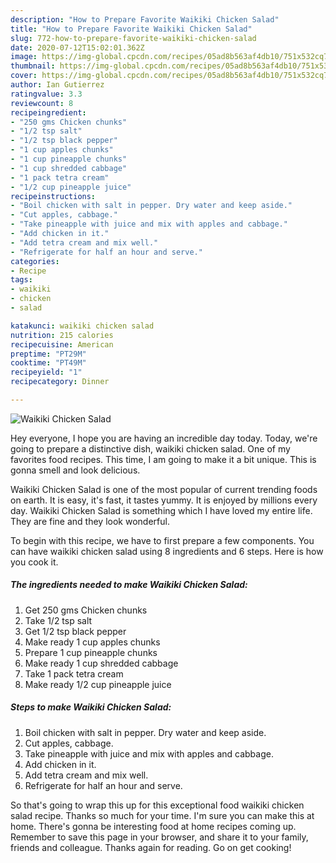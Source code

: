 ```yaml
---
description: "How to Prepare Favorite Waikiki Chicken Salad"
title: "How to Prepare Favorite Waikiki Chicken Salad"
slug: 772-how-to-prepare-favorite-waikiki-chicken-salad
date: 2020-07-12T15:02:01.362Z
image: https://img-global.cpcdn.com/recipes/05ad8b563af4db10/751x532cq70/waikiki-chicken-salad-recipe-main-photo.jpg
thumbnail: https://img-global.cpcdn.com/recipes/05ad8b563af4db10/751x532cq70/waikiki-chicken-salad-recipe-main-photo.jpg
cover: https://img-global.cpcdn.com/recipes/05ad8b563af4db10/751x532cq70/waikiki-chicken-salad-recipe-main-photo.jpg
author: Ian Gutierrez
ratingvalue: 3.3
reviewcount: 8
recipeingredient:
- "250 gms Chicken chunks"
- "1/2 tsp salt"
- "1/2 tsp black pepper"
- "1 cup apples chunks"
- "1 cup pineapple chunks"
- "1 cup shredded cabbage"
- "1 pack tetra cream"
- "1/2 cup pineapple juice"
recipeinstructions:
- "Boil chicken with salt in pepper. Dry water and keep aside."
- "Cut apples, cabbage."
- "Take pineapple with juice and mix with apples and cabbage."
- "Add chicken in it."
- "Add tetra cream and mix well."
- "Refrigerate for half an hour and serve."
categories:
- Recipe
tags:
- waikiki
- chicken
- salad

katakunci: waikiki chicken salad 
nutrition: 215 calories
recipecuisine: American
preptime: "PT29M"
cooktime: "PT49M"
recipeyield: "1"
recipecategory: Dinner

---
```



![Waikiki Chicken Salad](https://img-global.cpcdn.com/recipes/05ad8b563af4db10/751x532cq70/waikiki-chicken-salad-recipe-main-photo.jpg)

Hey everyone, I hope you are having an incredible day today. Today, we're going to prepare a distinctive dish, waikiki chicken salad. One of my favorites food recipes. This time, I am going to make it a bit unique. This is gonna smell and look delicious.



Waikiki Chicken Salad is one of the most popular of current trending foods on earth. It is easy, it's fast, it tastes yummy. It is enjoyed by millions every day. Waikiki Chicken Salad is something which I have loved my entire life. They are fine and they look wonderful.


To begin with this recipe, we have to first prepare a few components. You can have waikiki chicken salad using 8 ingredients and 6 steps. Here is how you cook it.

<!--inarticleads1-->

##### The ingredients needed to make Waikiki Chicken Salad:

1. Get 250 gms Chicken chunks
1. Take 1/2 tsp salt
1. Get 1/2 tsp black pepper
1. Make ready 1 cup apples chunks
1. Prepare 1 cup pineapple chunks
1. Make ready 1 cup shredded cabbage
1. Take 1 pack tetra cream
1. Make ready 1/2 cup pineapple juice




<!--inarticleads2-->

##### Steps to make Waikiki Chicken Salad:

1. Boil chicken with salt in pepper. Dry water and keep aside.
1. Cut apples, cabbage.
1. Take pineapple with juice and mix with apples and cabbage.
1. Add chicken in it.
1. Add tetra cream and mix well.
1. Refrigerate for half an hour and serve.




So that's going to wrap this up for this exceptional food waikiki chicken salad recipe. Thanks so much for your time. I'm sure you can make this at home. There's gonna be interesting food at home recipes coming up. Remember to save this page in your browser, and share it to your family, friends and colleague. Thanks again for reading. Go on get cooking!
